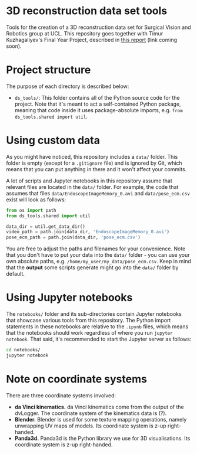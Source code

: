 # 3D reconstruction data set tools

Tools for the creation of a 3D reconstruction data set for Surgical Vision and
Robotics group at UCL. This repository goes together with Timur Kuzhagaliyev's
Final Year Project, described in [this report](#) (link coming soon).


# Project structure

The purpose of each directory is described below:

* `ds_tools/`: This folder contains all of the Python source code for the project. Note that it's meant to act a 
self-contained Python package, meaning that code inside it uses package-absolute imports, e.g. 
`from ds_tools.shared import util`.

# Using custom data

As you might have noticed, this repository includes a `data/` folder. This folder is empty (except for a `.gitignore`
file) and is ignored by Git, which means that you can put anything in there and it won't affect your commits.

A lot of scripts and Jupyter notebooks in this repository assume that relevant files are located in the `data/` folder.
For example, the code that assumes that files `data/EndoscopeImageMemory_0.avi` and `data/pose_ecm.csv` exist will look
as follows:

```python
from os import path
from ds_tools.shared import util

data_dir = util.get_data_dir()
video_path = path.join(data_dir, 'EndoscopeImageMemory_0.avi')
pose_ecm_path = path.join(data_dir, 'pose_ecm.csv')
```

You are free to adjust the paths and filenames for your convenience. Note that you don't have to put your data into 
the `data/` folder - you can use your own absolute paths, e.g. `/home/my_user/my_data/pose_ecm.csv`. Keep in mind 
that the **output** some scripts generate might go into the `data/` folder by default.


# Using Jupyter notebooks

The `notebooks/` folder and its sub-directories contain Jupyter notebooks that showcase various tools from this 
repository. The Python import statements in these notebooks are relative to the `.ipynb` files, which means that the 
notebooks should work regardless of where you run `jupyter notebook`. That said, it's recommended to start the 
Jupyter server as follows:
```bash
cd notebooks/
jupyter notebook
```

# Note on coordinate systems

There are three coordinate systems involved:
* **da Vinci kinematics.** da Vinci kinematics come from the output of the dvLogger. The coordinate system of the 
kinematics data is (?).
* **Blender.** Blender is used for some texture mapping operations, namely unwrapping UV maps of models. Its coordinate
system is z-up right-handed.
* **Panda3d.** Panda3d is the Python library we use for 3D visualisations. Its coordinate system is 
z-up right-handed.